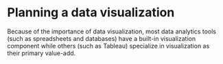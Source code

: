 <h1>Planning a data visualization</h1>

<p>Because of the importance of data visualization, most data analytics tools (such as spreadsheets and databases) have a built-in visualization component while others (such as Tableau) specialize in visualization as their primary value-add.</p>
